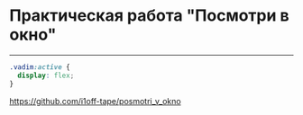 # Практическая работа "Посмотри в окно"
-----------

```css
.vadim:active {
  display: flex;
}
```
https://github.com/i1off-tape/posmotri_v_okno
